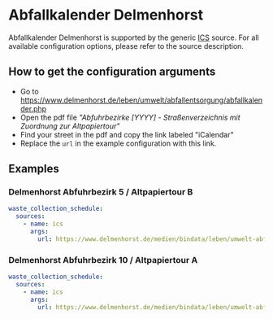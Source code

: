 # Abfallkalender Delmenhorst

Abfallkalender Delmenhorst is supported by the generic [ICS](/doc/source/ics.md) source. For all available configuration options, please refer to the source description.


## How to get the configuration arguments

- Go to <https://www.delmenhorst.de/leben/umwelt/abfallentsorgung/abfallkalender.php> 
- Open the pdf file _"Abfuhrbezirke [YYYY] - Straßenverzeichnis mit Zuordnung zur Altpapiertour"_
- Find your street in the pdf and copy the link labeled "iCalendar"
- Replace the `url` in the example configuration with this link.

## Examples

### Delmenhorst Abfuhrbezirk 5 / Altpapiertour B

```yaml
waste_collection_schedule:
  sources:
    - name: ics
      args:
        url: https://www.delmenhorst.de/medien/bindata/leben/umwelt-abfall/2025_AB05B.ics
```
### Delmenhorst Abfuhrbezirk 10 / Altpapiertour A

```yaml
waste_collection_schedule:
  sources:
    - name: ics
      args:
        url: https://www.delmenhorst.de/medien/bindata/leben/umwelt-abfall/2025_AB10A.ics
```
